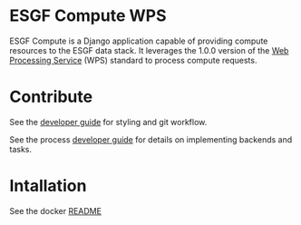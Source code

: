 # ESGF Compute WPS

ESGF Compute is a Django application capable of providing compute resources to
the ESGF data stack. It leverages the 1.0.0 version of the [Web Processing Service](http://www.opengeospatial.org/standards/wps) (WPS)
standard to process compute requests.

# Contribute

See the [developer guide](DEVELOPER.md) for styling and git workflow.

See the process [developer guide](compute/wps/wps/DEVELOPER.md) for details
on implementing backends and tasks.

# Intallation

See the docker [README](docker#docker)
